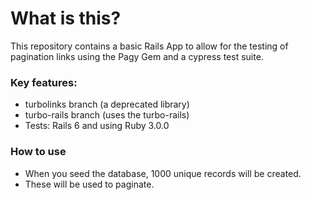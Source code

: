 # What is this?

This repository contains a basic Rails App to allow for the testing of pagination links using the Pagy Gem and a cypress test suite.

### Key features:

* turbolinks branch (a deprecated library)
* turbo-rails branch (uses the turbo-rails)
* Tests: Rails 6 and using Ruby 3.0.0

### How to use

* When you seed the database, 1000 unique records will be created.
* These will be used to paginate.










